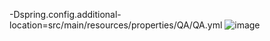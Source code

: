 -Dspring.config.additional-location=src/main/resources/properties/QA/QA.yml
![image](https://github.com/PleaseTryAga1n/rest-api-maven/assets/64678246/107ce6a8-973a-4d81-b4c3-7cf51b36e289)
